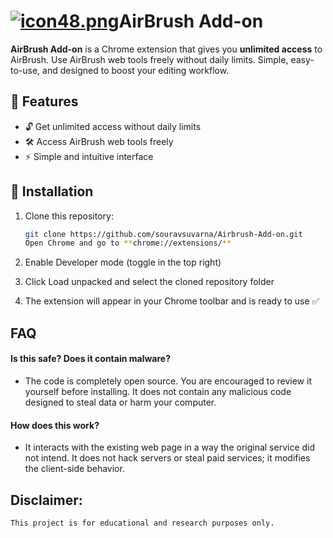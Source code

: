 # [![icon48.png](https://i.postimg.cc/QNpwgBD8/icon48.png)](https://postimg.cc/4nxWsxnq)AirBrush Add-on

**AirBrush Add-on** is a Chrome extension that gives you **unlimited access** to AirBrush. Use AirBrush web tools freely without daily limits. Simple, easy-to-use, and designed to boost your editing workflow.

## 🚀 Features

- 🔓 Get unlimited access without daily limits
- 🛠️ Access AirBrush web tools freely
- ⚡ Simple and intuitive interface

## 📝 Installation

1. Clone this repository:

   ```bash
   git clone https://github.com/souravsuvarna/Airbrush-Add-on.git
   Open Chrome and go to **chrome://extensions/**

   ```

2. Enable Developer mode (toggle in the top right)

3. Click Load unpacked and select the cloned repository folder

4. The extension will appear in your Chrome toolbar and is ready to use ✅

## FAQ

#### Is this safe? Does it contain malware?

- The code is completely open source. You are encouraged to review it yourself before installing. It does not contain any malicious code designed to steal data or harm your computer.

#### How does this work?

- It interacts with the existing web page in a way the original service did not intend. It does not hack servers or steal paid services; it modifies the client-side behavior.

## Disclaimer:

`This project is for educational and research purposes only.`

